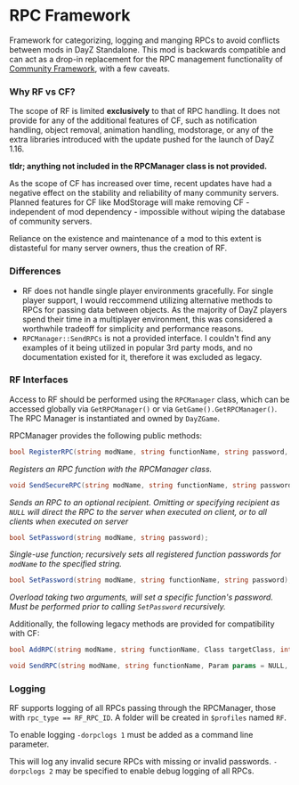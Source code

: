# RPC Framework

Framework for categorizing, logging and manging RPCs to avoid conflicts between mods in DayZ Standalone. This mod is backwards compatible and can act as a drop-in replacement for the RPC management functionality of [Community Framework](https://github.com/Jacob-Mango/DayZ-CommunityFramework "Community Framework"), with a few caveats.

### Why RF vs CF?

The scope of RF is limited **exclusively** to that of RPC handling. It does not provide for any of the additional features of CF, such as notification handling, object removal, animation handling, modstorage, or any of the extra libraries introduced with the update pushed for the launch of DayZ 1.16.

**tldr; anything not included in the RPCManager class is not provided.**

As the scope of CF has increased over time, recent updates have had a negative effect on the stability and reliability of many community servers. Planned features for CF like ModStorage will make removing CF - independent of mod dependency - impossible without wiping the database of community servers.

Reliance on the existence and maintenance of a mod to this extent is distasteful for many server owners, thus the creation of RF.

### Differences

- RF does not handle single player environments gracefully. For single player support, I would reccommend utilizing alternative methods to RPCs for passing data between objects. As the majority of DayZ players spend their time in a multiplayer environment, this was considered a worthwhile tradeoff for simplicity and performance reasons.
- `RPCManager::SendRPCs` is not a provided interface. I couldn't find any examples of it being utilized in popular 3rd party mods, and no documentation existed for it, therefore it was excluded as legacy.

### RF Interfaces

Access to RF should be performed using the `RPCManager` class, which can be accessed globally via `GetRPCManager()` or via `GetGame().GetRPCManager()`. The RPC Manager is instantiated and owned by `DayZGame`.

RPCManager provides the following public methods:

```csharp
bool RegisterRPC(string modName, string functionName, string password, Class targetClass);
```
*Registers an RPC function with the RPCManager class.*

```csharp
void SendSecureRPC(string modName, string functionName, string password, Param params = NULL, bool guaranteed = false, PlayerIdentity recipient = NULL, Object target = NULL);
```
*Sends an RPC to an optional recipient. Omitting or specifying recipient as `NULL` will direct the RPC to the server when executed on client, or to all clients when executed on server*

```csharp
bool SetPassword(string modName, string password);
```
*Single-use function; recursively sets all registered function passwords for `modName` to the specified string.*
```csharp
bool SetPassword(string modName, string functionName, string password);
```
*Overload taking two arguments, will set a specific function's password. Must be performed prior to calling `SetPassword` recursively.*

Additionally, the following legacy methods are provided for compatibility with CF:
```csharp
bool AddRPC(string modName, string functionName, Class targetClass, int executionScope = SingleplayerExecutionType.Server, string password = "");
```
```csharp
void SendRPC(string modName, string functionName, Param params = NULL, bool guaranteed = false, PlayerIdentity recipient = NULL, Object target = NULL);
```

### Logging

RF supports logging of all RPCs passing through the RPCManager, those with `rpc_type == RF_RPC_ID`. A folder will be created in `$profiles` named `RF`.

To enable logging `-dorpclogs 1` must be added as a command line parameter. 

This will log any invalid secure RPCs with missing or invalid passwords. `-dorpclogs 2` may be specified to enable debug logging of all RPCs.